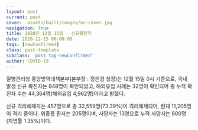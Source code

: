 ```yaml
---
layout: post
current: post
cover:  assets/built/images/nc-cover.jpg
navigation: True
title: 2020년 12월 15일 - 신규확진자
date: 2020-12-15 00:00:00
tags: [newConfirmed]
class: post-template
subclass: 'post tag-newConfirmed'
author: COVID-19
---
```


질병관리청 중앙방역대책본부(본부장 : 정은경 청장)는 12월 15일 0시 기준으로, 
국내 발생 신규 확진자는 848명이 확인되었고, 
해외유입 사례는 32명이 확인되어 총 누적 확진자 수는 44,364명(해외유입 4,962명)이라고 밝혔다.

신규 격리해제자는 457명으로 총 32,559명(73.39%)이 격리해제되어, 현재 11,205명이 격리 중이다. 
위중증 환자는 205명이며, 사망자는 13명으로 누적 사망자는 600명(치명률 1.35%)이다.